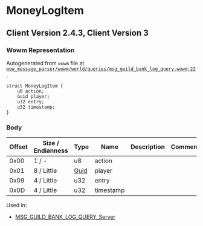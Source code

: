 # MoneyLogItem

## Client Version 2.4.3, Client Version 3

### Wowm Representation

Autogenerated from `wowm` file at [`wow_message_parser/wowm/world/queries/msg_guild_bank_log_query.wowm:22`](https://github.com/gtker/wow_messages/tree/main/wow_message_parser/wowm/world/queries/msg_guild_bank_log_query.wowm#L22).
```rust,ignore
struct MoneyLogItem {
    u8 action;
    Guid player;
    u32 entry;
    u32 timestamp;
}
```
### Body

| Offset | Size / Endianness | Type | Name | Description | Comment |
| ------ | ----------------- | ---- | ---- | ----------- | ------- |
| 0x00 | 1 / - | u8 | action |  |  |
| 0x01 | 8 / Little | [Guid](../spec/packed-guid.md) | player |  |  |
| 0x09 | 4 / Little | u32 | entry |  |  |
| 0x0D | 4 / Little | u32 | timestamp |  |  |


Used in:
* [MSG_GUILD_BANK_LOG_QUERY_Server](msg_guild_bank_log_query_server.md)

